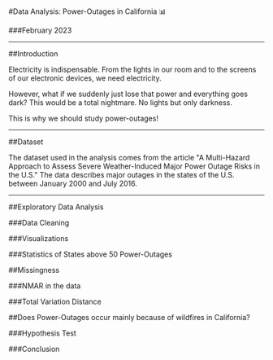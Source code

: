 #Data Analysis: Power-Outages in California 📊

###February 2023

---

##Introduction

Electricity is indispensable. From the lights in our room and to the screens of our electronic devices, we need electricity.

However, what if we suddenly just lose that power and everything goes dark?
This would be a total nightmare. No lights but only darkness. 

This is why we should study power-outages! 

---

##Dataset

The dataset used in the analysis comes from the article "A Multi-Hazard Approach to Assess Severe Weather-Induced Major Power Outage Risks in the U.S." The data describes major outages in the states of the U.S. between January 2000 and July 2016.



---

##Exploratory Data Analysis


###Data Cleaning


###Visualizations


###Statistics of States above 50 Power-Outages 


##Missingness

###NMAR in the data

###Total Variation Distance


##Does Power-Outages occur mainly because of wildfires in California?

###Hypothesis Test 


###Conclusion




